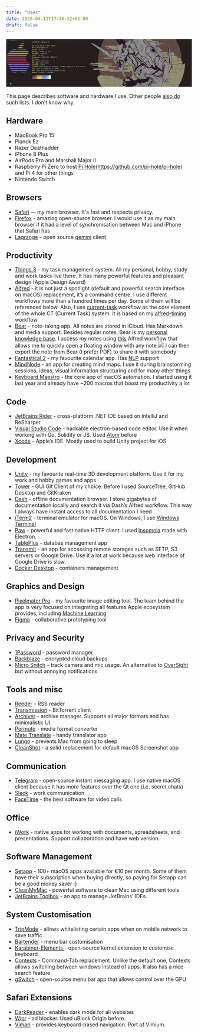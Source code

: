 ```yaml
---
title: "Uses"
date: 2020-04-12T17:46:32+03:00
draft: false
---
```

![screenfetch\_mac][image-1]

This page describes software and hardware I use. Other people [also do][1] such lists. I don't know why.

## Hardware
* MacBook Pro 15
* Planck Ez
* Razer Deathadder
* iPhone 8 Plus
* AirPods Pro and Marshall Major II
* Raspberry Pi Zero to host [Pi Hole]()(https://github.com/pi-hole/pi-hole) and  Pi 4 for other things
* Nintendo Switch 

## Browsers
* [Safari][3] — my main browser. It's fast and respects privacy.
* [Firefox][4] - amazing open-source browser. I would use it as my main browser if it had a level of synchronisation between Mac and iPhone that Safari has
* [Lagrange][5] - open source [gemini][6] client

## Productivity
* [Things 3][7] - my task management system. All my personal, hobby, study and work tasks live there. It has many powerful features and pleasant design (Apple Design Award)
* [Alfred][8] - it is not just a spotlight (default and powerful search interface on macOS) replacement, it’s a command centre. I use different workflows more than a hundred times per day. Some of them will be referenced below. Also, I use [current-task][9] workflow as the core element of the whole CT (Current Task) system. It is based on my [alfred-timing][10] workflow
* [Bear][11] - note-taking app. All notes are stored in iCloud. Has Markdown and media support. Besides regular notes, Bear is my [personal knowledge base][12]. I access my notes using [this][13] Alfred workflow that allows me to quickly open a floating window with any note 
	![][image-2]
	I can then export the note from Bear (I prefer PDF) to share it with somebody
* [Fantastical 2][14] - my favourite calendar app. Has [NLP][15] support
* [MindNode][16] - an app for creating mind maps. I use it during brainstorming sessions, ideas, visual information structuring and for many other things
* [Keyboard Maestro][17] - the core app of macOS automation. I started using it last year and already have \~200 macros that boost my productivity a lot

## Code
* [JetBrains Rider][18] - cross-platform .NET IDE based on IntelliJ and ReSharper
* [Visual Studio Code][19] - hackable electron-based code editor. Use it when working with Go, Solidity or JS. Used [Atom][20] before
* [Xcode][21] - Apple’s IDE. Mostly used to build Unity project for iOS

## Development
* [Unity][22] - my favourite real-time 3D development platform. Use it for my work and hobby games and apps
* [Tower][23] - GUI Git Client of my choice. Before I used SourceTree, GitHub Desktop and GitKraken
* [Dash][24] - offline documentation browser. I store gigabytes of documentation locally and search it via Dash’s Alfred workflow. This way I always have instant access to all documentation I need
* [iTerm2][25] - terminal emulator for macOS. On Windows, I use [Windows Terminal][26]
* [Paw][27] - powerful and fast native HTTP client. I used [Insomnia][28] made with Electron.
* [TablePlus][29] - databas management app
* [Transmit][30] - an app for accessing remote storages such as SFTP, S3 servers or Google Drive. Use it a lot at work because web interface of Google Drive is slow.
* [Docker Desktop][31] - containers management

## Graphics and Design
* [Pixelmator Pro][32] - my favourite image editing tool. The team behind the app is very focused on integrating all features Apple ecosystem provides, including [Machine Learning][33]
* [Figma][34] - collaborative prototyping tool

## Privacy and Security
* [1Password][35] - password manager
* [Backblaze][36] - encrypted cloud backups
* [Micro Snitch][37] - track camera and mic usage. An alternative to [OverSight][38] but without annoying notifications

## Tools and misc
* [Reeder][39] - RSS reader
* [Transmission][40] - BitTorrent client
* [Archiver][41] - archive manager. Supports all major formats and has minimalistic UI.
* [Permute][42] - media format converter
* [Mate Translate][43] - handy translator app
* [Lungo][44] - prevents Mac from going to sleep
* [CleanShot][45] - a solid replacement for default macOS Screenshot app

## Communication
* [Telegram][46] - open-source instant messaging app. I use native macOS client because it has more features over the Qt one (i.e. secret chats)
* [Slack][47] - work communication
* [FaceTime][48] - the best software for video calls

## Office
* [iWork][49] - native apps for working with documents, spreadsheets, and presentations. Support collaboration and have web version.

## Software Management
* [Setapp][50] - 100+ macOS apps available for €10 per month. Some of them have their subscription when buying directly, so paying for Setapp can be a good money saver :) 
* [CleanMyMac][51] - powerful software to clean Mac using different tools
* [JetBrains Toolbox][52] - an app to manage JetBrains’ IDEs.

## System Customisation
* [TripMode][53] - allows whitelisting certain apps when on mobile network to save traffic
* [Bartender][54] - menu bar customisation
* [Karabiner-Elements ][55]- open-source kernel extension to customise keyboard
* [Contexts][56] - Command-Tab replacement. Unlike the default one, Contexts allows switching between windows instead of apps. It also has a nice search feature
* [gSwitch][57] - open-source menu bar app that allows control over the GPU

## Safari Extensions
* [DarkReader][58] - enables dark mode for all websites
* [Wipr][59] - ad blocker. Used uBlock Origin before.
* [Vimari][60] - provides keyboard-based navigation. Port of Vimium.

[1]:	https://github.com/wesbos/awesome-uses/#awesome-uses-
[3]:	https://www.apple.com/safari/
[4]:	https://www.mozilla.org/en-US/firefox/
[5]:	https://git.skyjake.fi/skyjake/lagrange
[6]:	https://gemini.circumlunar.space
[7]:	http://culturedcode.com
[8]:	https://www.alfredapp.com
[9]:	https://github.com/skibitsky/current-task
[10]:	https://github.com/skibitsky/alfred-timing
[11]:	https://bear.app
[12]:	https://en.wikipedia.org/wiki/Personal_knowledge_base
[13]:	https://github.com/drgrib/alfred-bear
[14]:	https://flexibits.com/fantastical
[15]:	https://en.wikipedia.org/wiki/Natural%20language%20processing
[16]:	https://mindnode.com
[17]:	https://www.keyboardmaestro.com/main/
[18]:	http://jetbrains.com/rider/
[19]:	http://code.visualstudio.com
[20]:	http://atom.io
[21]:	https://developer.apple.com/xcode/
[22]:	https://unity3d.com
[23]:	https://www.git-tower.com/
[24]:	https://kapeli.com/dash
[25]:	https://iterm2.com
[26]:	https://github.com/microsoft/terminal
[27]:	https://paw.cloud
[28]:	http://insomnia.rest
[29]:	https://tableplus.com
[30]:	https://panic.com/transmit/
[31]:	https://www.docker.com
[32]:	http://pixelmator.com/pro/
[33]:	https://www.pixelmator.com/pro/machine-learning/
[34]:	http://figma.com
[35]:	http://1Password.com
[36]:	http://backblaze.com
[37]:	https://www.obdev.at/products/microsnitch/index.html
[38]:	https://www.producthunt.com/posts/oversight-2
[39]:	https://www.reederapp.com
[40]:	https://transmissionbt.com/
[41]:	https://archiverapp.com
[42]:	https://software.charliemonroe.net/permute/
[43]:	https://gikken.co/mate-translate/
[44]:	https://sindresorhus.com/lungo
[45]:	https://getcleanshot.com
[46]:	https://telegram.org
[47]:	https://slack.com
[48]:	https://en.wikipedia.org/wiki/FaceTime
[49]:	https://www.apple.com/iwork/
[50]:	https://setapp.com
[51]:	https://cleanmymac.com
[52]:	https://www.jetbrains.com/toolbox-app/
[53]:	https://www.tripmode.ch
[54]:	https://www.macbartender.com
[55]:	https://karabiner-elements.pqrs.org
[56]:	https://contexts.co
[57]:	https://codyschrank.github.io/gSwitch/
[58]:	http://darkreader.org
[59]:	https://giorgiocalderolla.com/wipr.html
[60]:	https://github.com/televator-apps/vimari#readme

[image-1]:	https://github.com/skibitsky/dotfiles/raw/master/media/screenshot.png
[image-2]:	https://skibitsky.com/images/alfred-bear-screenshot.png